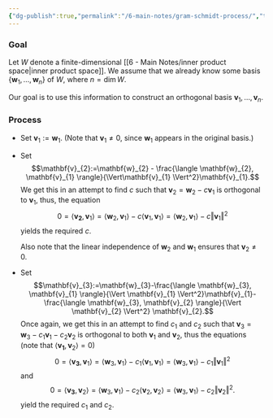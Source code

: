 ```yaml
---
{"dg-publish":true,"permalink":"/6-main-notes/gram-schmidt-process/","tags":["linear_algebra","info"]}
---
```


### Goal

Let $W$ denote a finite-dimensional [[6 - Main Notes/inner product space\|inner product space]]. We assume that we already know some basis $\{ \mathbf{w}_{1},\dots, \mathbf{w}_{n} \}$ of $W$, where $n =\dim W$. 

Our goal is to use this information to construct an orthogonal basis $\mathbf{v}_{1},\dots,\mathbf{v}_{n}$.

### Process

+ Set $\mathbf{v}_{1}:=\mathbf{w}_{1}$. (Note that $\mathbf{v}_{1} \neq 0$, since $\mathbf{w}_{1}$ appears in the original basis.)
+ Set 
  $$\mathbf{v}_{2}:=\mathbf{w}_{2} - \frac{\langle \mathbf{w}_{2}, \mathbf{v}_{1} \rangle}{\Vert\mathbf{v}_{1} \Vert^2}\mathbf{v}_{1}.$$
  We get this in an attempt to find $c$ such that $\mathbf{v}_{2}=\mathbf{w}_{2} - c \mathbf{v}_{1}$ is orthogonal to $\mathbf{v}_{1}$, thus, the equation
  $$0 = \langle \mathbf{v_{2}}, \mathbf{v}_{1} \rangle = \langle \mathbf{w}_{2}, \mathbf{v}_{1} \rangle - c \langle\mathbf{v}_{1}, \mathbf{v}_{1}\rangle=\langle \mathbf{w}_{2}, \mathbf{v}_{1} \rangle - c \Vert \mathbf{v}_{1} \Vert^2$$
  yields the required $c$.
  
  Also note that the linear independence of $\mathbf{w}_{2}$ and $\mathbf{w}_{1}$ ensures that $\mathbf{v}_{2} \neq 0$.
+ Set
  $$\mathbf{v}_{3}:=\mathbf{w}_{3}-\frac{\langle \mathbf{w}_{3}, \mathbf{v}_{1} \rangle}{\Vert \mathbf{v}_{1} \Vert^2}\mathbf{v}_{1}-\frac{\langle \mathbf{w}_{3}, \mathbf{v}_{2} \rangle}{\Vert \mathbf{v}_{2} \Vert^2} \mathbf{v}_{2}.$$
  Once again, we get this in an attempt to find $c_{1}$ and $c_{2}$ such that $\mathbf{v}_{3}=\mathbf{w}_{3}-c_{1}\mathbf{v}_{1}-c_{2}\mathbf{v}_{2}$ is orthogonal to both $\mathbf{v}_{1}$ and $\mathbf{v}_{2}$, thus the equations (note that $\langle \mathbf{v_{1}}, \mathbf{v}_{2} \rangle = 0$)  
  $$0 = \langle \mathbf{v_{3}}, \mathbf{v}_{1} \rangle = \langle \mathbf{w}_{3}, \mathbf{v}_{1} \rangle - c_{1} \langle\mathbf{v}_{1}, \mathbf{v}_{1}\rangle=\langle \mathbf{w}_{3}, \mathbf{v}_{1} \rangle - c_{1} \Vert \mathbf{v}_{1} \Vert^2$$
  and
  $$0 = \langle \mathbf{v_{3}}, \mathbf{v}_{2} \rangle = \langle \mathbf{w}_{3}, \mathbf{v}_{1} \rangle - c_{2} \langle\mathbf{v}_{2}, \mathbf{v}_{2}\rangle=\langle \mathbf{w}_{3}, \mathbf{v}_{1} \rangle - c_{2} \Vert \mathbf{v}_{2} \Vert^2.$$
  yield the required $c_{1}$ and $c_{2}$.
  
  
